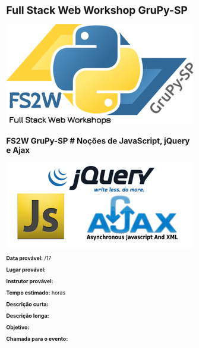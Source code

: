 # Full Stack Web Workshop GruPy-SP

![fs2w](img/fs2w.png)

## FS2W GruPy-SP # Noções de JavaScript, jQuery e Ajax

![img](img/js_jquery_ajax.png)

**Data provável:** /17

**Lugar provável:** 

**Instrutor provável:** 

**Tempo estimado:**  horas

**Descrição curta:**


**Descrição longa:**


**Objetivo:**



**Chamada para o evento:**

